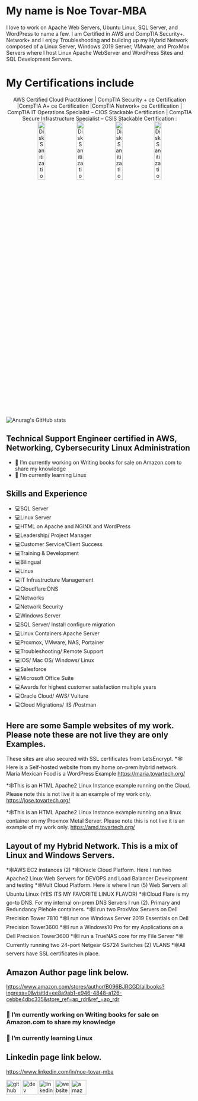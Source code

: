 # My name is Noe Tovar-MBA
I love to work on Apache Web Servers, Ubuntu Linux, SQL Server, and WordPress to name a few. I am Certified in AWS and CompTIA Security+. Network+ and I enjoy Troubleshooting and 
building up my Hybrid Network composed of a Linux Server, Windows 2019 Server, VMware, and ProxMox Servers where I host Linux Apache WebServer and WordPress Sites and SQL Development Servers.
# My Certifications include
<p align="center">
AWS Certified Cloud Practitioner | CompTIA Security + ce Certification |CompTIA A+ ce Certification |CompTIA Network+ ce Certification | CompTIA IT Operations Specialist – CIOS Stackable Certification | CompTIA Secure Infrastructure Specialist – CSIS Stackable Certification  : <br/>
<img src="https://images.credly.com/size/340x340/images/00634f82-b07f-4bbd-a6bb-53de397fc3a6/image.png" height="20%" width="20%" alt="Disk Sanitization Steps"/>
<img src="https://images.credly.com/size/340x340/images/74790a75-8451-400a-8536-92d792c5184a/CompTIA_Security_2Bce.png" height="20%" width="20%" alt="Disk Sanitization Steps"/>
<img src="https://images.credly.com/size/340x340/images/63482325-a0d6-4f64-ae75-f5f33922c7d0/CompTIA_A_2Bce.png" height="20%" width="20%" alt="Disk Sanitization Steps"/>
  <img src="https://images.credly.com/size/340x340/images/63482325-a0d6-4f64-ae75-f5f33922c7d0/CompTIA_A_2Bce.png" height="20%" width="20%" alt="Disk Sanitization Steps"/>
<br />

![Anurag's GitHub stats](https://github-readme-stats.vercel.app/api?username=noetovar5&theme=dark&show_icons=true)
## Technical Support Engineer certified in AWS, Networking, Cybersecurity Linux Administration
- 🔭 I’m currently working on Writing books for sale on Amazon.com to share my knowledge 
- 🌱 I’m currently learning Linux
  
## Skills and Experience
* 💻SQL Server
* 💻Linux Server
* 💻HTML on Apache and NGINX and WordPress
* 💻Leadership/ Project Manager
* 💻Customer Service/Client Success
* 💻Training & Development
* 💻Bilingual
* 💻Linux
* 💻IT Infrastructure Management
* 💻Cloudflare DNS
* 💻Networks
* 💻Network Security
* 💻Windows Server
* 💻SQL Server/ Install configure migration
* 💻Linux Containers Apache Server
* 💻Proxmox, VMware, NAS, Portainer
* 💻Troubleshooting/ Remote Support
* 💻IOS/ Mac OS/ Windows/ Linux
* 💻Salesforce
* 💻Microsoft Office Suite
* 💻Awards for highest customer satisfaction multiple years
* 💻Oracle Cloud/ AWS/ Vulture
* 💻Cloud Migrations/ IIS /Postman 
## Here are some Sample websites of my work. Please note these are not live they are only Examples.
These sites are also secured with SSL certificates from LetsEncrypt.
*🕸️Here is a Self-hosted website from my home on-prem hybrid network. Maria Mexican Food is a WordPress Example 
https://maria.tovartech.org/

*🕸️This is an HTML Apache2 Linux Instance example running on the Cloud. Please note this is not live it is an example of my work only.               
https://jose.tovartech.org/

*🕸️This is an HTML Apache2 Linux Instance example running on a linux container on my Proxmox Metal Server. Please note this is not live it is an example of my work only.
https://amd.tovartech.org/

## Layout of my Hybrid Network. This is a mix of Linux and Windows Servers.
*🕸️AWS EC2 instances (2)
*🕸️Oracle Cloud Platform. Here I run two Apache2 Linux Web Servers for DEVOPS and Load Balancer Development and testing
*🕸️Vult Cloud Platform. Here is where I run (5) Web Servers all Ubuntu Linux (YES ITS MY FAVORITE LINUX FLAVOR)
*🕸️Cloud Flare is my go-to DNS. For my internal on-prem DNS Servers I run (2). Primary and Redundancy Piehole containers.
*🕸️I run two ProxMox Servers on Dell Precision Tower 7810
*🕸️I run one Windows Server 2019 Essentials on Dell Precision Tower3600
*🕸️I run a Windows10 Pro for my Applications on a Dell Precision Tower3600
*🕸️I run a TrueNAS core for my File Server
*🕸️Currently running two 24-port Netgear GS724 Switches (2) VLANS
*🕸️All servers have SSL certificates in place.

## Amazon Author page link below.
https://www.amazon.com/stores/author/B096BJRGGD/allbooks?ingress=0&visitId=ee8a9ab1-e946-4848-a126-cebbe4dbc335&store_ref=ap_rdr&ref_=ap_rdr

### 🔭 I’m currently working on Writing books for sale on Amazon.com to share my knowledge 
### 🌱 I’m currently learning Linux 

## Linkedin page link below.
https://www.linkedin.com/in/noe-tovar-mba

[<img src='https://cdn.jsdelivr.net/npm/simple-icons@3.0.1/icons/github.svg' alt='github' height='40'>](https://github.com/noetovar5)  [<img src='https://cdn.jsdelivr.net/npm/simple-icons@3.0.1/icons/dev-dot-to.svg' alt='dev' height='40'>](https://dev.to/noetovar5)  [<img src='https://cdn.jsdelivr.net/npm/simple-icons@3.0.1/icons/linkedin.svg' alt='linkedin' height='40'>](https://www.linkedin.com/in/https://www.linkedin.com/in/noe-tovar-mba/)  [<img src='https://cdn.jsdelivr.net/npm/simple-icons@3.0.1/icons/icloud.svg' alt='website' height='40'>](https://www.amazon.com/stores/author/B096BJRGGD/allbooks?ingress=0&visitId=24eb9a09-f3f6-4cc0-87cb-ad5015aa92e9&store_ref=ap_rdr&ref_=ap_rdr)  [<img src='https://cdn.jsdelivr.net/npm/simple-icons@3.0.1/icons/amazon.svg' alt='amazon' height='40'>](https://www.amazon.com/stores/author/B096BJRGGD/allbooks?ingress=0&visitId=24eb9a09-f3f6-4cc0-87cb-ad5015aa92e9&store_ref=ap_rdr&ref_=ap_rdr)  
